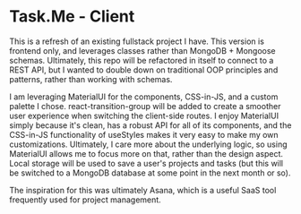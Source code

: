 # Task.Me - Client

This is a refresh of an existing fullstack project I have. This version is frontend only, and leverages classes rather than MongoDB + Mongoose schemas. Ultimately, this repo will be refactored in itself to connect to a REST API, but I wanted to double down on traditional OOP principles and patterns, rather than working with schemas. 

I am leveraging MaterialUI for the components, CSS-in-JS, and a custom palette I chose. react-transition-group will be added to create a smoother user experience when switching the client-side routes. I enjoy MaterialUI simply because it's clean, has a robust API for all of its components, and the CSS-in-JS functionality of useStyles makes it very easy to make my own customizations. Ultimately, I care more about the underlying logic, so using MaterialUI allows me to focus more on that, rather than the design aspect. Local storage will be used to save a user's projects and tasks (but this will be switched to a MongoDB database at some point in the next month or so). 

The inspiration for this was ultimately Asana, which is a useful SaaS tool frequently used for project management.


